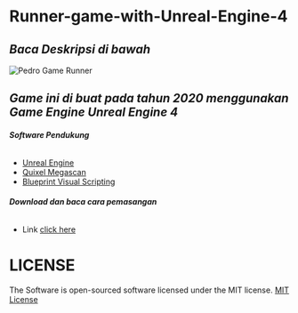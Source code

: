 # Runner-game-with-Unreal-Engine-4
 ## ***Baca Deskripsi di bawah***

![Pedro Game Runner](https://user-images.githubusercontent.com/59316805/132381396-7b7c3796-bfee-42bd-ba0a-7d15dfb730e6.png)


  ## ***Game ini di buat pada tahun 2020 menggunakan Game Engine Unreal Engine 4***
  
  ###### ***Software Pendukung***
 - [Unreal Engine ](https://www.unrealengine.com/en-US/)
 - [Quixel Megascan](https://quixel.com/megascans/)
 - [Blueprint Visual Scripting](https://docs.unrealengine.com/4.27/en-US/ProgrammingAndScripting/Blueprints/)

###### ***Download dan baca cara pemasangan***
 - Link [click here](https://kastau.herokuapp.com/Vjxg)




# LICENSE ##

The Software is open-sourced software licensed under the MIT license. [MIT License](https://github.com/Pedro-korwa/Runner-game-with-Unreal-Engine-4/blob/master/LICENSE)

 
